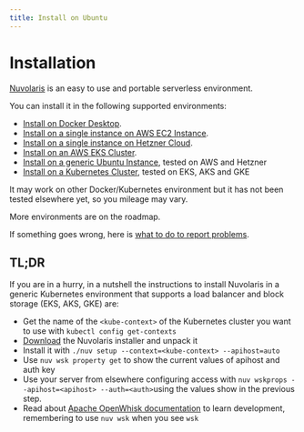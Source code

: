 ```yaml
---
title: Install on Ubuntu
---
```


# Installation

[Nuvolaris](https://www.nuvolaris.io) is an easy to use and portable serverless environment.

You can install it in the following supported environments:

- [Install on Docker Desktop](/documentation/how-to-install/install-on-docker-desktop).
- [Install on a single instance on AWS EC2 Instance](/documentation/how-to-install/install-on-aws-ec2).
- [Install on a single instance on Hetzner Cloud](/documentation/how-to-install/install-on-hetzner-cloud).
- [Install on an AWS EKS Cluster](/documentation/how-to-install/install-on-aws-eks).
- [Install on a generic Ubuntu Instance](/documentation/how-to-install/install-on-ubuntu), tested on AWS and Hetzner
- [Install on a Kubernetes Cluster](/documentation/how-to-install/install-on-kubernetes), tested on EKS, AKS and GKE

It may work on other Docker/Kubernetes environment but it has not been tested elsewhere yet, so you mileage may vary.

More environments are on the roadmap.

If something goes wrong, here is [what to do to report problems](/documentation/troubleshooting).

## TL;DR

If you are in a hurry, in a nutshell the instructions to install Nuvolaris in a generic Kubernetes environment that supports a load balancer and block storage (EKS, AKS, GKE) are:

- Get the name of the `<kube-context>` of the Kubernetes cluster you want to use with `kubectl config get-contexts`
- [Download](/download) the Nuvolaris installer and unpack it
- Install it with `./nuv setup --context=<kube-context> --apihost=auto`
- Use `nuv wsk property get` to show the current values of apihost and auth key
- Use your server from elsewhere configuring access with `nuv wskprops --apihost=<apihost> --auth=<auth>`using the values show in the previous step.
- Read about [Apache OpenWhisk documentation](https://openwhisk.apache.org/documentation.html) to learn development, remembering to use `nuv wsk` when you see `wsk`
